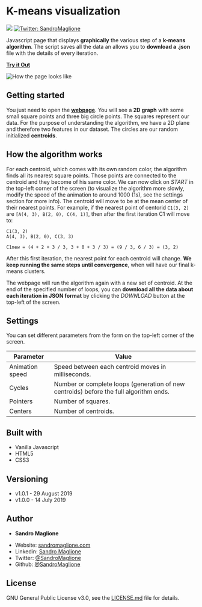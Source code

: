 <h1>K-means visualization</h1>
<p>
  <img src="https://img.shields.io/badge/version-1.0.1-blue.svg" />
  <a href="https://twitter.com/SandroMaglione">
    <img alt="Twitter: SandroMaglione" src="https://img.shields.io/twitter/follow/SandroMaglione.svg?style=social" target="_blank" />
  </a>
</p>

Javascript page that displays **graphically** the various step of a **k-means algorithm**. The script saves all the data an allows you to **download a .json** file with the details of every iteration.

**[Try it Out](http://www.sandromaglione.com/k-means/)**

![How the page looks like](https://www.sandromaglione.com/images/k-means_screen.png)



## Getting started
You just need to open the **[webpage](http://www.sandromaglione.com/k-means/)**. You will see a **2D graph** with some small square points and three big circle points. The squares represent our data. For the purpose of understanding the algorithm, we have a 2D plane and therefore two features in our dataset. The circles are our random initialized **centroids**.

## How the algorithm works
For each centroid, which comes with its own random color, the algorithm finds all its nearest square points. Those points are connected to the centroid and they become of his same color.
We can now click on *START* in the top-left corner of the screen (to visualize the algorithm more slowly, modify the speed of the animation to around 1000 (1s), see the settings section for more info).
The centroid will move to be at the mean center of their nearest points.
For example, if the nearest point of centorid `C1(3, 2)` are `[A(4, 3), B(2, 0), C(4, 1)]`, then after the first iteration C1 will move to:

```
C1(3, 2)
A(4, 3), B(2, 0), C(3, 3)

C1new = (4 + 2 + 3 / 3, 3 + 0 + 3 / 3) = (9 / 3, 6 / 3) = (3, 2)
```

After this first iteration, the nearest point for each centroid will change. **We keep running the same steps until convergence**, when will have our final k-means clusters.

The webpage will run the algorithm again with a new set of centroid. At the end of the specified number of loops, you can **download all the data about each iteration in JSON format** by clicking the *DOWNLOAD* button at the top-left of the screen.

## Settings
You can set different parameters from the form on the top-left corner of the screen.

| Parameter       	| Value                                                                                  	|
|-----------------	|----------------------------------------------------------------------------------------	|
| Animation speed 	| Speed between each centroid moves in milliseconds.                                     	|
| Cycles          	| Number or complete loops (generation of new centroids) before the full algorithm ends. 	|
| Pointers        	| Number of squares.                                                                     	|
| Centers         	| Number of centroids.                                                                   	|


## Built with
- Vanilla Javascript
- HTML5
- CSS3

## Versioning
- v1.0.1 - 29 August 2019
- v1.0.0 - 14 July 2019

## Author
- **Sandro Maglione**
* Website: [sandromaglione.com](https://www.sandromaglione.com/)
* Linkedin: [Sandro Maglione](https://www.linkedin.com/in/sandro-maglione97/)
* Twitter: [@SandroMaglione](https://twitter.com/SandroMaglione)
* Github: [@SandroMaglione](https://github.com/SandroMaglione)

## License
GNU General Public License v3.0, see the [LICENSE.md](https://github.com/SandroMaglione/k-means-visualization/blob/master/LICENSE) file for details.
